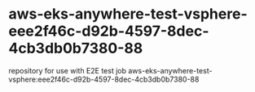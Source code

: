 # aws-eks-anywhere-test-vsphere-eee2f46c-d92b-4597-8dec-4cb3db0b7380-88
repository for use with E2E test job aws-eks-anywhere-test-vsphere:eee2f46c-d92b-4597-8dec-4cb3db0b7380-88
